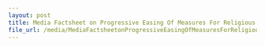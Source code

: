 ```yaml
---
layout: post
title: Media Factsheet on Progressive Easing Of Measures For Religious Activities on 26 September
file_url: /media/MediaFactsheetonProgressiveEasingOfMeasuresForReligiousActivities.pdf
---
```

